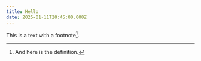 ```yaml
---
title: Hello
date: 2025-01-11T20:45:00.000Z
---
```

This is a text with a
footnote[^1].

[^1]: And here is the definition.
